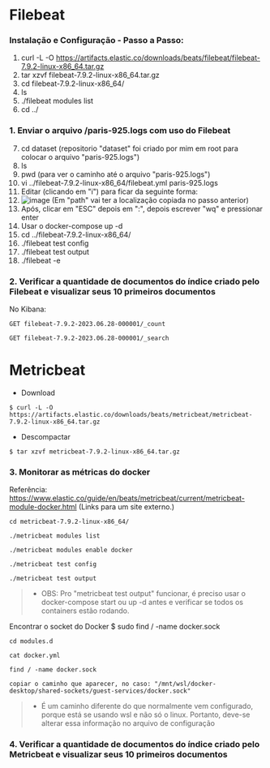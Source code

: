 # Filebeat

### Instalação e Configuração - Passo a Passo:

1. curl -L -O https://artifacts.elastic.co/downloads/beats/filebeat/filebeat-7.9.2-linux-x86_64.tar.gz
2. tar xzvf filebeat-7.9.2-linux-x86_64.tar.gz
3. cd filebeat-7.9.2-linux-x86_64/
4. ls
5. ./filebeat modules list
6. cd ../

### 1. Enviar o arquivo <local>/paris-925.logs com uso do Filebeat

7. cd dataset (repositorio "dataset" foi criado por mim em root para colocar o arquivo "paris-925.logs")
8. ls
9. pwd (para ver o caminho até o arquivo "paris-925.logs")
10. vi ../filebeat-7.9.2-linux-x86_64/filebeat.yml paris-925.logs
11. Editar (clicando em "i") para ficar da seguinte forma:
12. ![image](https://github.com/Marinaafc/anotacoes-estudo/assets/107056644/be697487-37fe-45b8-b887-13d77a7ccbe8)
(Em "path" vai ter a localização copiada no passo anterior)
13. Após, clicar em "ESC" depois em ":", depois escrever "wq" e pressionar enter
14. Usar o docker-compose up -d
15. cd ../filebeat-7.9.2-linux-x86_64/
16. ./filebeat test config
17. ./filebeat test output
18. ./filebeat -e


### 2. Verificar a quantidade de documentos do índice criado pelo Filebeat e visualizar seus 10 primeiros documentos
No Kibana:
```
GET filebeat-7.9.2-2023.06.28-000001/_count
```
```
GET filebeat-7.9.2-2023.06.28-000001/_search
```

# Metricbeat

- Download
```
$ curl -L -O https://artifacts.elastic.co/downloads/beats/metricbeat/metricbeat-7.9.2-linux-x86_64.tar.gz
```
- Descompactar
```
$ tar xzvf metricbeat-7.9.2-linux-x86_64.tar.gz
```
### 3. Monitorar as métricas do docker

Referência:
https://www.elastic.co/guide/en/beats/metricbeat/current/metricbeat-module-docker.html (Links para um site externo.)
```
cd metricbeat-7.9.2-linux-x86_64/
```
```
./metricbeat modules list
```
```
./metricbeat modules enable docker
```
```
./metricbeat test config
```
```
./metricbeat test output
```
> - OBS: Pro "metricbeat test output" funcionar, é preciso usar o docker-compose start ou up -d antes e verificar se todos os containers estão rodando.

Encontrar o socket do Docker
$ sudo find / -name docker.sock

```
cd modules.d
```
```
cat docker.yml
```
```
find / -name docker.sock
```
```
copiar o caminho que aparecer, no caso: "/mnt/wsl/docker-desktop/shared-sockets/guest-services/docker.sock"
```
> - É um caminho diferente do que normalmente vem configurado, porque está se usando wsl e não só o linux. Portanto, deve-se alterar essa informação no arquivo de configuração


### 4. Verificar a quantidade de documentos do índice criado pelo Metricbeat e visualizar seus 10 primeiros documentos

